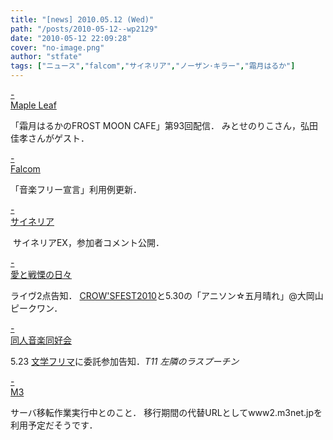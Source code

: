 ```yaml
---
title: "[news] 2010.05.12 (Wed)"
path: "/posts/2010-05-12--wp2129"
date: "2010-05-12 22:09:28"
cover: "no-image.png"
author: "stfate"
tags: ["ニュース","falcom","サイネリア","ノーザン･キラー","霜月はるか"]
---
```


<style type="text/css">
<!--
p {white-space: pre-wrap};
-->
</style>

<a class="topics" href="http://www.timerocket.co.jp/fmc/" target="_blank">- Maple Leaf</a>
<div class="news">「霜月はるかのFROST MOON CAFE」第93回配信．
みとせのりこさん，弘田佳孝さんがゲスト．</div>

<a class="topics" href="http://www.falcom.co.jp/music_use/exam.html#use" target="_blank">- Falcom</a>
<div class="news">「音楽フリー宣言」利用例更新．</div>

<a class="topics" href="http://cineraria-tfs.net/" target="_blank">- サイネリア</a>
<div class="news"><a href="http://cineraria-tfs.net/cineraria-ex/" target="_blank"><img src="http://cineraria-tfs.net/banex03.jpg" alt="" /></a>
サイネリアEX，参加者コメント公開．</div>

<a class="topics" href="http://cobhc.blog40.fc2.com/" target="_blank">- 愛と戦慄の日々</a>
<div class="news">ライヴ2点告知．
<a href="http://www.crowsclaw.info/live100605/" target="_blank">CROW'SFEST2010</a>と5.30の「アニソン☆五月晴れ」@大岡山ピークワン．</div>

<a class="topics" href="http://www.doujin-ongaku.org/" target="_blank">- 同人音楽同好会</a>
<div class="news">5.23 <a href="http://bunfree.net/" target="_blank">文学フリマ</a>に委託参加告知．<em>T11 左隣のラスプーチン</em></div>

<a class="topics" href="http://www2.m3net.jp/" target="_blank">- M3</a>
<div class="news">サーバ移転作業実行中とのこと．
移行期間の代替URLとしてwww2.m3net.jpを利用予定だそうです．</div>